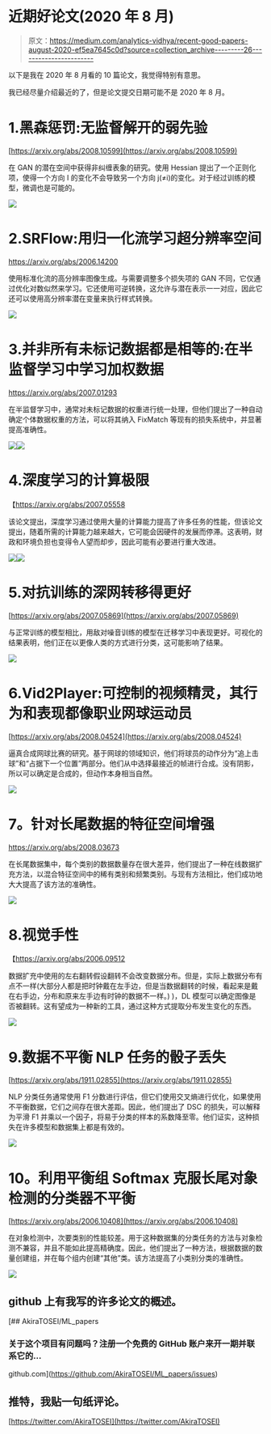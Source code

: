 # 近期好论文(2020 年 8 月)

> 原文：<https://medium.com/analytics-vidhya/recent-good-papers-august-2020-ef5ea7645c0d?source=collection_archive---------26----------------------->

以下是我在 2020 年 8 月看的 10 篇论文，我觉得特别有意思。

我已经尽量介绍最近的了，但是论文提交日期可能不是 2020 年 8 月。

# 1.黑森惩罚:无监督解开的弱先验

[https://arxiv.org/abs/2008.10599](https://arxiv.org/abs/2008.10599)

在 GAN 的潜在空间中获得非纠缠表象的研究。使用 Hessian 提出了一个正则化项，使得一个方向 I 的变化不会导致另一个方向 j(≠i)的变化。对于经过训练的模型，微调也是可能的。

![](img/892c029b53bc52463a469313a43daac6.png)

# 2.SRFlow:用归一化流学习超分辨率空间

https://arxiv.org/abs/2006.14200

使用标准化流的高分辨率图像生成。与需要调整多个损失项的 GAN 不同，它仅通过优化对数似然来学习。它还使用可逆转换，这允许与潜在表示一一对应，因此它还可以使用高分辨率潜在变量来执行样式转换。

![](img/ac49d6e14031545f9bf8adb4a0c04c89.png)

# 3.并非所有未标记数据都是相等的:在半监督学习中学习加权数据

https://arxiv.org/abs/2007.01293

在半监督学习中，通常对未标记数据的权重进行统一处理，但他们提出了一种自动确定个体数据权重的方法，可以将其纳入 FixMatch 等现有的损失系统中，并显著提高准确性。

![](img/4a16932014f86de862ac9965436e6864.png)![](img/41731ec7f703e32db751782e357bec67.png)

# 4.深度学习的计算极限

【https://arxiv.org/abs/2007.05558 

该论文提出，深度学习通过使用大量的计算能力提高了许多任务的性能，但该论文提出，随着所需的计算能力越来越大，它可能会因硬件的发展而停滞。这表明，财政和环境负担也变得令人望而却步，因此可能有必要进行重大改进。

![](img/215e3ecec57118b79ee48f3039f2a12d.png)![](img/c9b3e261757af476bac1541e7cfb93d8.png)

# 5.对抗训练的深网转移得更好

[https://arxiv.org/abs/2007.05869](https://arxiv.org/abs/2007.05869)

与正常训练的模型相比，用敌对噪音训练的模型在迁移学习中表现更好。可视化的结果表明，他们正在以更像人类的方式进行分类，这可能影响了结果。

![](img/cc37b3839f2660d840d79831dbe3b59e.png)

# 6.Vid2Player:可控制的视频精灵，其行为和表现都像职业网球运动员

[https://arxiv.org/abs/2008.04524](https://arxiv.org/abs/2008.04524)

逼真合成网球比赛的研究。基于网球的领域知识，他们将球员的动作分为“追上击球”和“占据下一个位置”两部分。他们从中选择最接近的帧进行合成。没有阴影，所以可以确定是合成的，但动作本身相当自然。

![](img/bd9fc518ab669c16a62a512eeaad3d07.png)

# **7。针对长尾数据的特征空间增强**

https://arxiv.org/abs/2008.03673

在长尾数据集中，每个类别的数据数量存在很大差异，他们提出了一种在线数据扩充方法，以混合特征空间中的稀有类别和频繁类别。与现有方法相比，他们成功地大大提高了该方法的准确性。

![](img/9a3049c14d3225b9955e4f5583f62237.png)

# 8.视觉手性

【https://arxiv.org/abs/2006.09512 

数据扩充中使用的左右翻转假设翻转不会改变数据分布。但是，实际上数据分布有点不一样(大部分人都是把时钟戴在左手边，但是当数据翻转的时候，看起来是戴在右手边，分布和原来左手边有时钟的数据不一样。) )，DL 模型可以确定图像是否被翻转。这有望成为一种新的工具，通过这种方式提取分布发生变化的东西。

![](img/513eb7baf7eb0ec8f1dda820ce4ad782.png)

# 9.数据不平衡 NLP 任务的骰子丢失

[https://arxiv.org/abs/1911.02855](https://arxiv.org/abs/1911.02855)

NLP 分类任务通常使用 F1 分数进行评估，但它们使用交叉熵进行优化，如果使用不平衡数据，它们之间存在很大差距。因此，他们提出了 DSC 的损失，可以解释为平滑 F1 并乘以一个因子，将易于分类的样本的系数降至零。他们证实，这种损失在许多模型和数据集上都是有效的。

![](img/32a971bbd32b69814a0b692506291ce3.png)

# **10。利用平衡组 Softmax** 克服长尾对象检测的分类器不平衡

[https://arxiv.org/abs/2006.10408](https://arxiv.org/abs/2006.10408)

在对象检测中，次要类别的性能较差。用于这种数据集的分类任务的方法与对象检测不兼容，并且不能如此提高精确度。因此，他们提出了一种方法，根据数据的数量创建组，并在每个组内创建“其他”类。该方法提高了小类别分类的准确性。

![](img/4bbe7155d7c8c5bcc819056140f86d1f.png)

## github 上有我写的许多论文的概述。

[](https://github.com/AkiraTOSEI/ML_papers/issues) [## AkiraTOSEI/ML_papers

### 关于这个项目有问题吗？注册一个免费的 GitHub 账户来开一期并联系它的…

github.com](https://github.com/AkiraTOSEI/ML_papers/issues) 

## 推特，我贴一句纸评论。

[https://twitter.com/AkiraTOSEI](https://twitter.com/AkiraTOSEI)